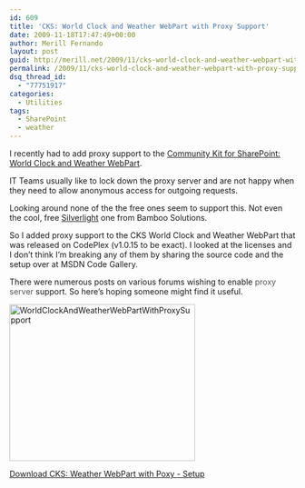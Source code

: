 ```yaml
---
id: 609
title: 'CKS: World Clock and Weather WebPart with Proxy Support'
date: 2009-11-18T17:47:49+00:00
author: Merill Fernando
layout: post
guid: http://merill.net/2009/11/cks-world-clock-and-weather-webpart-with-proxy-support/
permalink: /2009/11/cks-world-clock-and-weather-webpart-with-proxy-support/
dsq_thread_id:
  - "77751917"
categories:
  - Utilities
tags:
  - SharePoint
  - weather
---
```

<p>I recently had to add proxy support to the <a href="http://www.codeplex.com/Release/ProjectReleases.aspx?ProjectName=CKS&amp;ReleaseId=7649">Community Kit for SharePoint: World Clock and Weather WebPart</a>.</p>  <p>IT Teams usually like to lock down the proxy server and are not happy when they need to allow anonymous access for outgoing requests.</p>  <p>Looking around none of the the free ones seem to support this. Not even the cool, free <a href="http://store.bamboosolutions.com/ps-55-5-world-clock-and-weather-web-part.aspx">Silverlight</a> one from Bamboo Solutions.</p>  <p>So I added proxy support to the CKS World Clock and Weather WebPart that was released on CodePlex (v1.0.15 to be exact). I looked at the licenses and I don’t think I’m breaking any of them by sharing the source code and the setup over at MSDN Code Gallery.</p>  <p>There were numerous posts on various forums wishing to enable <a style="text-decoration: none" href="http://incognitoline.com/anonymous-proxy-server/"><font color="#555555">proxy server</font></a> support. So here’s hoping someone might find it useful.</p>  <p><a href="https://merill.net/wp-content/uploads/2009/11/WorldClockAndWeatherWebPartWithProxySupport.png"><img style="border-bottom: 0px; border-left: 0px; display: inline; border-top: 0px; border-right: 0px" title="WorldClockAndWeatherWebPartWithProxySupport" border="0" alt="WorldClockAndWeatherWebPartWithProxySupport" src="https://merill.net/wp-content/uploads/2009/11/WorldClockAndWeatherWebPartWithProxySupport_thumb.png" width="327" height="276" /></a> </p>  <p><a href="http://code.msdn.microsoft.com/CKSWeatherWithProxy/">Download CKS: Weather WebPart with Poxy - Setup</a></p>